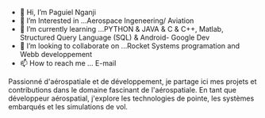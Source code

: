 - 👋 Hi, I’m Paguiel Nganji
- 👀 I’m Interested in ...Aerospace Ingeneering/ Aviation
- 🌱 I’m currently learning ...PYTHON & JAVA & C & C++, Matlab, Structured Query Language (SQL) & Android- Google Dev
- 💞️ I’m looking to collaborate on ...Rocket Systems programation and Webb developpement
- 📫 How to reach me ... E-mail

Passionné d'aérospatiale et de développement, je partage ici mes projets et contributions dans le domaine fascinant de l'aérospatiale. En tant que développeur aérospatial, j'explore les technologies de pointe, les systèmes embarqués et les simulations de vol. 
<!---
paguielnganji/paguielnganji is a ✨ special ✨ repository because its `README.md` (this file) appears on your GitHub profile.
You can click the Preview link to take a look at your changes.
--->
